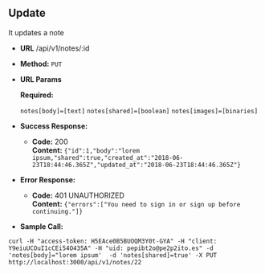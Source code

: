 **Update**
----
It updates a note

* **URL**
  /api/v1/notes/:id

* **Method:**
  `PUT`

*  **URL Params**

   **Required:**

   `notes[body]=[text]`
   `notes[shared]=[boolean]`
   `notes[images]=[binaries]`

* **Success Response:**

  * **Code:** 200 <br />
    **Content:** `{"id":1,"body":"lorem ipsum,"shared":true,"created_at":"2018-06-23T18:44:46.365Z","updated_at":"2018-06-23T18:44:46.365Z"}`

* **Error Response:**

  * **Code:** 401 UNAUTHORIZED <br />
    **Content:** `{"errors":["You need to sign in or sign up before continuing."]}`

* **Sample Call:**

```
curl -H "access-token: H5EAce0B5BUOQM3Y0t-GYA" -H "client: Y9eiuUCOuI1cCEi54O435A" -H "uid: pepibt2o@pe2p2ito.es" -d 'notes[body]="lorem ipsum'  -d 'notes[shared]=true' -X PUT http://localhost:3000/api/v1/notes/22
```
